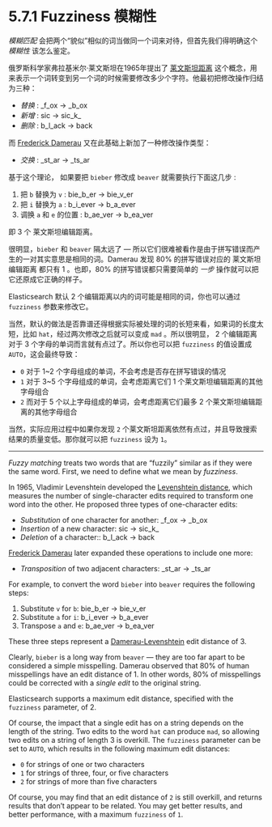 # 5.7.1 Fuzziness 模糊性

*模糊匹配* 会把两个“貌似”相似的词当做同一个词来对待，但首先我们得明确这个 *模糊性* 该怎么鉴定。

俄罗斯科学家弗拉基米尔·莱文斯坦在1965年提出了 [莱文斯坦距离](http://en.wikipedia.org/wiki/Levenshtein_distance) 这个概念，用来表示一个词转变到另一个词的时候需要修改多少个字符。他最初把修改操作归结为三种：

* *替换* : \_f\_ox → \_b\_ox
* *新增* : sic → sic\_k\_
* *删除* : b\_l\_ack → back

而 [Frederick Damerau](http://en.wikipedia.org/wiki/Frederick_J._Damerau) 又在此基础上新加了一种修改操作类型：

* *交换* : \_st\_ar → \_ts\_ar

基于这个理论， 如果要把 `bieber` 修改成 `beaver` 就需要执行下面这几步 :

1. 把 `b` 替换为 `v` : bie_b_er → bie_v_er
2. 把 `i` 替换为 `a` : b_i_ever → b_a_ever
3. 调换 `a` 和 `e` 的位置 : b_ae_ver → b_ea_ver

即 3 个 莱文斯坦编辑距离。

很明显，`bieber` 和 `beaver` 隔太远了 — 所以它们很难被看作是由于拼写错误而产生的一对其实意思是相同的词。Damerau 发现 80% 的拼写错误对应的 莱文斯坦编辑距离 都只有 1 。也即，80% 的拼写错误都只需要简单的 *一步* 操作就可以把它还原成它正确的样子。

Elasticsearch 默认 2 个编辑距离以内的词可能是相同的词，你也可以通过 `fuzziness` 参数来修改它。

当然，默认的做法是否靠谱还得根据实际被处理的词的长短来看，如果词的长度太短，比如 `hat`，经过两次修改之后就可以变成 `mad` 。所以很明显， 2 个编辑距离对于 3 个字母的单词而言就有点过了。所以你也可以把 `fuzziness` 的值设置成 `AUTO`，这会最终导致：

* `0` 对于 1~2 个字母组成的单词，不会考虑是否存在拼写错误的情况
* `1` 对于 3~5 个字母组成的单词，会考虑距离它们 1 个莱文斯坦编辑距离的其他字母组合
* `2` 而对于 5 个以上字母组成的单词，会考虑距离它们最多 2 个莱文斯坦编辑距离的其他字母组合

当然，实际应用过程中如果你发现 `2` 个莱文斯坦距离依然有点过，并且导致搜索结果的质量变低。那你就可以把 `fuzziness` 设为 `1`。

***

*Fuzzy matching* treats two words that are “fuzzily” similar as if they were the same word. First, we need to define what we mean by *fuzziness*.

In 1965, Vladimir Levenshtein developed the [Levenshtein distance](http://en.wikipedia.org/wiki/Levenshtein_distance), which measures the number of single-character edits required to transform one word into the other. He proposed three types of one-character edits:

* *Substitution* of one character for another: \_f\_ox → \_b\_ox
* *Insertion* of a new character: sic → sic\_k\_
* *Deletion* of a character:: b\_l\_ack → back

[Frederick Damerau](http://en.wikipedia.org/wiki/Frederick_J._Damerau) later expanded these operations to include one more:

* *Transposition* of two adjacent characters: \_st\_ar → \_ts\_ar

For example, to convert the word `bieber` into `beaver` requires the following steps:

1. Substitute `v` for `b`: bie_b_er → bie_v_er
2. Substitute `a` for `i`: b_i_ever → b_a_ever
3. Transpose `a` and `e`: b_ae_ver → b_ea_ver

These three steps represent a [Damerau-Levenshtein](https://en.wikipedia.org/wiki/Damerau%E2%80%93Levenshtein_distance) edit distance of 3.

Clearly, `bieber` is a long way from `beaver` — they are too far apart to be considered a simple misspelling. Damerau observed that 80% of human misspellings have an edit distance of 1. In other words, 80% of misspellings could be corrected with a *single edit* to the original string.

Elasticsearch supports a maximum edit distance, specified with the `fuzziness` parameter, of 2.

Of course, the impact that a single edit has on a string depends on the length of the string. Two edits to the word `hat` can produce `mad`, so allowing two edits on a string of length 3 is overkill. The `fuzziness` parameter can be set to `AUTO`, which results in the following maximum edit distances:

* `0` for strings of one or two characters
* `1` for strings of three, four, or five characters
* `2` for strings of more than five characters

Of course, you may find that an edit distance of `2` is still overkill, and returns results that don’t appear to be related. You may get better results, and better performance, with a maximum `fuzziness` of `1`.